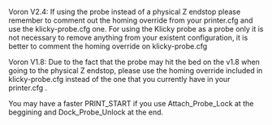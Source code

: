 Voron V2.4:
If using the probe instead of a physical Z endstop please remember to comment out the homing override from your printer.cfg and use the klicky-probe.cfg one.
For using the Klicky probe as a probe only it is not necessary to remove anything from your existent configuration, it is better to comment the homing override on klicky-probe.cfg

Voron V1.8:
Due to the fact that the probe may hit the bed on the v1.8 when going to the physical Z endstop, please use the homing override included in klicky-probe.cfg instead of the one that you currently have in your printer.cfg .

You may have a faster PRINT_START if you use Attach_Probe_Lock at the beggining and Dock_Probe_Unlock at the end.
